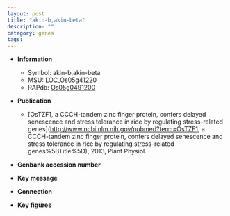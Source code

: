 ```yaml
---
layout: post
title: "akin-b,akin-beta"
description: ""
category: genes
tags: 
---
```


* **Information**  
    + Symbol: akin-b,akin-beta  
    + MSU: [LOC_Os05g41220](http://rice.plantbiology.msu.edu/cgi-bin/ORF_infopage.cgi?orf=LOC_Os05g41220)  
    + RAPdb: [Os05g0491200](http://rapdb.dna.affrc.go.jp/viewer/gbrowse_details/irgsp1?name=Os05g0491200)  

* **Publication**  
    + [OsTZF1, a CCCH-tandem zinc finger protein, confers delayed senescence and stress tolerance in rice by regulating stress-related genes](http://www.ncbi.nlm.nih.gov/pubmed?term=OsTZF1, a CCCH-tandem zinc finger protein, confers delayed senescence and stress tolerance in rice by regulating stress-related genes%5BTitle%5D), 2013, Plant Physiol.

* **Genbank accession number**  

* **Key message**  

* **Connection**  

* **Key figures**  


